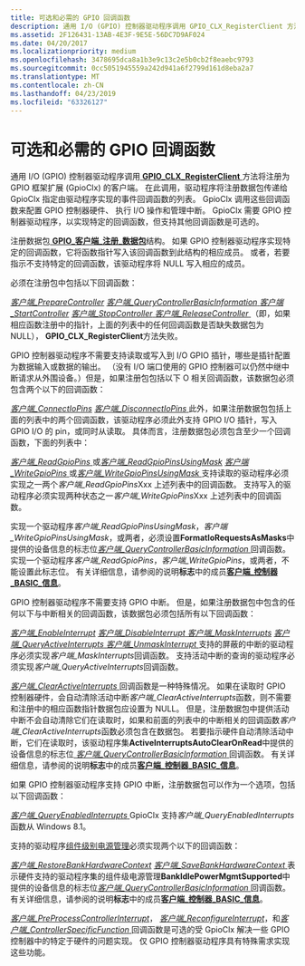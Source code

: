 ```yaml
---
title: 可选和必需的 GPIO 回调函数
description: 通用 I/O (GPIO) 控制器驱动程序调用 GPIO_CLX_RegisterClient 方法以将注册为 GPIO 框架扩展 (GpioClx) 的客户端。
ms.assetid: 2F126431-13AB-4E3F-9E5E-56DC7D9AF024
ms.date: 04/20/2017
ms.localizationpriority: medium
ms.openlocfilehash: 3478695dca8a1b3e9c13c2e5b0cb2f8eaebc9793
ms.sourcegitcommit: 0cc5051945559a242d941a6f2799d161d8eba2a7
ms.translationtype: MT
ms.contentlocale: zh-CN
ms.lasthandoff: 04/23/2019
ms.locfileid: "63326127"
---
```

# <a name="optional-and-required-gpio-callback-functions"></a>可选和必需的 GPIO 回调函数


通用 I/O (GPIO) 控制器驱动程序调用[ **GPIO\_CLX\_RegisterClient** ](https://msdn.microsoft.com/library/windows/hardware/hh439490)方法将注册为 GPIO 框架扩展 (GpioClx) 的客户端。 在此调用，驱动程序将注册数据包传递给 GpioClx 指定由驱动程序实现的事件回调函数的列表。 GpioClx 调用这些回调函数来配置 GPIO 控制器硬件、 执行 I/O 操作和管理中断。 GpioClx 需要 GPIO 控制器驱动程序，以实现特定的回调函数，但支持其他回调函数是可选的。

注册数据包[ **GPIO\_客户端\_注册\_数据包**](https://msdn.microsoft.com/library/windows/hardware/hh439479)结构。 如果 GPIO 控制器驱动程序实现特定的回调函数，它将函数指针写入该回调函数到此结构的相应成员。 或者，若要指示不支持特定的回调函数，该驱动程序将 NULL 写入相应的成员。

必须在注册包中包括以下回调函数：

[*客户端\_PrepareController*](https://msdn.microsoft.com/library/windows/hardware/hh439389)
[*客户端\_QueryControllerBasicInformation* ](https://msdn.microsoft.com/library/windows/hardware/hh439399) 
 [*客户端\_StartController*](https://msdn.microsoft.com/library/windows/hardware/hh439424)
[*客户端\_StopController* ](https://msdn.microsoft.com/library/windows/hardware/hh439430) 
 [*客户端\_ReleaseController* ](https://msdn.microsoft.com/library/windows/hardware/hh439411) （即，如果相应函数注册中的指针，上面的列表中的任何回调函数是否缺失数据包为 NULL）， **GPIO\_CLX\_RegisterClient**方法失败。

GPIO 控制器驱动程序不需要支持读取或写入到 I/O GPIO 插针，哪些是插针配置为数据输入或数据的输出。 （没有 I/O 端口使用的 GPIO 控制器可以仍然中继中断请求从外围设备。）但是，如果注册包包括以下 O 相关回调函数，该数据包必须包含两个以下的回调函数：

[*客户端\_ConnectIoPins*](https://msdn.microsoft.com/library/windows/hardware/hh439347)
[*客户端\_DisconnectIoPins* ](https://msdn.microsoft.com/library/windows/hardware/hh439374)此外，如果注册数据包包括上面的列表中的两个回调函数，该驱动程序必须此外支持 GPIO I/O 插针，写入 GPIO I/O 的 pin，或同时从读取。 具体而言，注册数据包必须包含至少一个回调函数，下面的列表中：

[*客户端\_ReadGpioPins* ](https://msdn.microsoft.com/library/windows/hardware/hh439404)或[*客户端\_ReadGpioPinsUsingMask*](https://msdn.microsoft.com/library/windows/hardware/hh439406)
[*客户端\_WriteGpioPins* ](https://msdn.microsoft.com/library/windows/hardware/hh439439)或[*客户端\_WriteGpioPinsUsingMask* ](https://msdn.microsoft.com/library/windows/hardware/hh439445)支持读取的驱动程序必须实现之一两个*客户端\_ReadGpioPins*Xxx 上述列表中的回调函数。 支持写入的驱动程序必须实现两种状态之一*客户端\_WriteGpioPins*Xxx 上述列表中的回调函数。

实现一个驱动程序*客户端\_ReadGpioPinsUsingMask*，*客户端\_WriteGpioPinsUsingMask*，或两者，必须设置**FormatIoRequestsAsMasks**中提供的设备信息的标志位[*客户端\_QueryControllerBasicInformation* ](https://msdn.microsoft.com/library/windows/hardware/hh439399)回调函数。 实现一个驱动程序*客户端\_ReadGpioPins*，*客户端\_WriteGpioPins*，或两者，不能设置此标志位。 有关详细信息，请参阅的说明**标志**中的成员[**客户端\_控制器\_BASIC\_信息**](https://msdn.microsoft.com/library/windows/hardware/hh439358)。

GPIO 控制器驱动程序不需要支持 GPIO 中断。 但是，如果注册数据包中包含的任何以下与中断相关的回调函数，该数据包必须包括所有以下回调函数：

[*客户端\_EnableInterrupt*](https://msdn.microsoft.com/library/windows/hardware/hh439377)
[*客户端\_DisableInterrupt* ](https://msdn.microsoft.com/library/windows/hardware/hh439371) 
 [ *客户端\_MaskInterrupts*](https://msdn.microsoft.com/library/windows/hardware/hh439380)
[*客户端\_QueryActiveInterrupts* ](https://msdn.microsoft.com/library/windows/hardware/hh439395) 
 [*客户端\_UnmaskInterrupt* ](https://msdn.microsoft.com/library/windows/hardware/hh439435)支持的屏蔽的中断的驱动程序必须实现*客户端\_MaskInterrupts*回调函数。 支持活动中断的查询的驱动程序必须实现*客户端\_QueryActiveInterrupts*回调函数。

[*客户端\_ClearActiveInterrupts* ](https://msdn.microsoft.com/library/windows/hardware/hh439341)回调函数是一种特殊情况。 如果在读取时 GPIO 控制器硬件，会自动清除活动中断*客户端\_ClearActiveInterrupts*函数，则不需要和注册中的相应函数指针数据包应设置为 NULL。 但是，注册数据包中提供活动中断不会自动清除它们在读取时，如果和前面的列表中的中断相关的回调函数*客户端\_ClearActiveInterrupts*函数必须包含在数据包。 若要指示硬件自动清除活动中断，它们在读取时，该驱动程序集**ActiveInterruptsAutoClearOnRead**中提供的设备信息的标志位[ *客户端\_QueryControllerBasicInformation* ](https://msdn.microsoft.com/library/windows/hardware/hh439399)回调函数。 有关详细信息，请参阅的说明**标志**中的成员[**客户端\_控制器\_BASIC\_信息**](https://msdn.microsoft.com/library/windows/hardware/hh439358)。

如果 GPIO 控制器驱动程序支持 GPIO 中断，注册数据包可以作为一个选项，包括以下回调函数：

[*客户端\_QueryEnabledInterrupts* ](https://msdn.microsoft.com/library/windows/hardware/dn265184) GpioClx 支持*客户端\_QueryEnabledInterrupts*函数从 Windows 8.1。

支持的驱动程序[组件级别电源管理](https://msdn.microsoft.com/library/windows/hardware/hh450935)必须实现两个以下的回调函数：

[*客户端\_RestoreBankHardwareContext*](https://msdn.microsoft.com/library/windows/hardware/hh439414)
[*客户端\_SaveBankHardwareContext* ](https://msdn.microsoft.com/library/windows/hardware/hh439419)表示硬件支持的驱动程序集的组件级电源管理**BankIdlePowerMgmtSupported**中提供的设备信息的标志位[*客户端\_QueryControllerBasicInformation* ](https://msdn.microsoft.com/library/windows/hardware/hh439399)回调函数。 有关详细信息，请参阅的说明**标志**中的成员[**客户端\_控制器\_BASIC\_信息**](https://msdn.microsoft.com/library/windows/hardware/hh439358)。

[*客户端\_PreProcessControllerInterrupt*](https://msdn.microsoft.com/library/windows/hardware/hh439392)， [*客户端\_ReconfigureInterrupt*](https://msdn.microsoft.com/library/windows/hardware/hh698243)，和[*客户端\_ControllerSpecificFunction* ](https://msdn.microsoft.com/library/windows/hardware/hh698237)回调函数是可选的受 GpioClx 解决一些 GPIO 控制器中的特定于硬件的问题实现。 仅 GPIO 控制器驱动程序具有特殊需求实现这些功能。

 

 




